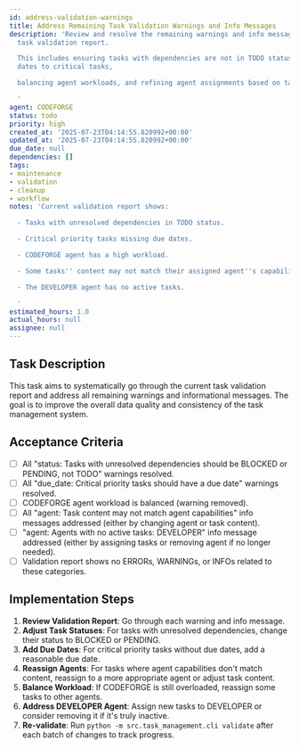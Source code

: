 ```yaml
---
id: address-validation-warnings
title: Address Remaining Task Validation Warnings and Info Messages
description: 'Review and resolve the remaining warnings and info messages from the
  task validation report.

  This includes ensuring tasks with dependencies are not in TODO status, adding due
  dates to critical tasks,

  balancing agent workloads, and refining agent assignments based on task content.

  '
agent: CODEFORGE
status: todo
priority: high
created_at: '2025-07-23T04:14:55.820992+00:00'
updated_at: '2025-07-23T04:14:55.820992+00:00'
due_date: null
dependencies: []
tags:
- maintenance
- validation
- cleanup
- workflow
notes: 'Current validation report shows:

  - Tasks with unresolved dependencies in TODO status.

  - Critical priority tasks missing due dates.

  - CODEFORGE agent has a high workload.

  - Some tasks'' content may not match their assigned agent''s capabilities.

  - The DEVELOPER agent has no active tasks.

  '
estimated_hours: 1.0
actual_hours: null
assignee: null
---
```














## Task Description

This task aims to systematically go through the current task validation report and address all remaining warnings and informational messages. The goal is to improve the overall data quality and consistency of the task management system.

## Acceptance Criteria

- [ ] All "status: Tasks with unresolved dependencies should be BLOCKED or PENDING, not TODO" warnings resolved.
- [ ] All "due_date: Critical priority tasks should have a due date" warnings resolved.
- [ ] CODEFORGE agent workload is balanced (warning removed).
- [ ] All "agent: Task content may not match agent capabilities" info messages addressed (either by changing agent or task content).
- [ ] "agent: Agents with no active tasks: DEVELOPER" info message addressed (either by assigning tasks or removing agent if no longer needed).
- [ ] Validation report shows no ERRORs, WARNINGs, or INFOs related to these categories.

## Implementation Steps

1.  **Review Validation Report**: Go through each warning and info message.
2.  **Adjust Task Statuses**: For tasks with unresolved dependencies, change their status to BLOCKED or PENDING.
3.  **Add Due Dates**: For critical priority tasks without due dates, add a reasonable due date.
4.  **Reassign Agents**: For tasks where agent capabilities don't match content, reassign to a more appropriate agent or adjust task content.
5.  **Balance Workload**: If CODEFORGE is still overloaded, reassign some tasks to other agents.
6.  **Address DEVELOPER Agent**: Assign new tasks to DEVELOPER or consider removing it if it's truly inactive.
7.  **Re-validate**: Run `python -m src.task_management.cli validate` after each batch of changes to track progress.
